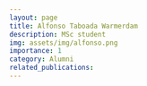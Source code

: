 ```yaml
---
layout: page
title: Alfonso Taboada Warmerdam
description: MSc student
img: assets/img/alfonso.png
importance: 1
category: Alumni
related_publications:
---
```


